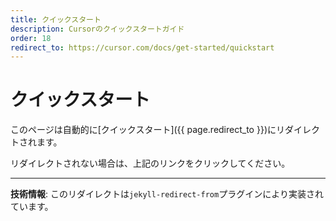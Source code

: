 ```yaml
---
title: クイックスタート
description: Cursorのクイックスタートガイド
order: 18
redirect_to: https://cursor.com/docs/get-started/quickstart
---
```


<!-- このページはJekyllのリダイレクトプラグインにより自動的にリダイレクトされます -->

# クイックスタート

このページは自動的に[クイックスタート]({{ page.redirect_to }})にリダイレクトされます。

リダイレクトされない場合は、上記のリンクをクリックしてください。

---

**技術情報**: このリダイレクトは`jekyll-redirect-from`プラグインにより実装されています。
